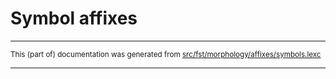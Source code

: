 
# Symbol affixes

* * *

<small>This (part of) documentation was generated from [src/fst/morphology/affixes/symbols.lexc](https://github.com/giellalt/lang-ess/blob/main/src/fst/morphology/affixes/symbols.lexc)</small>

---

